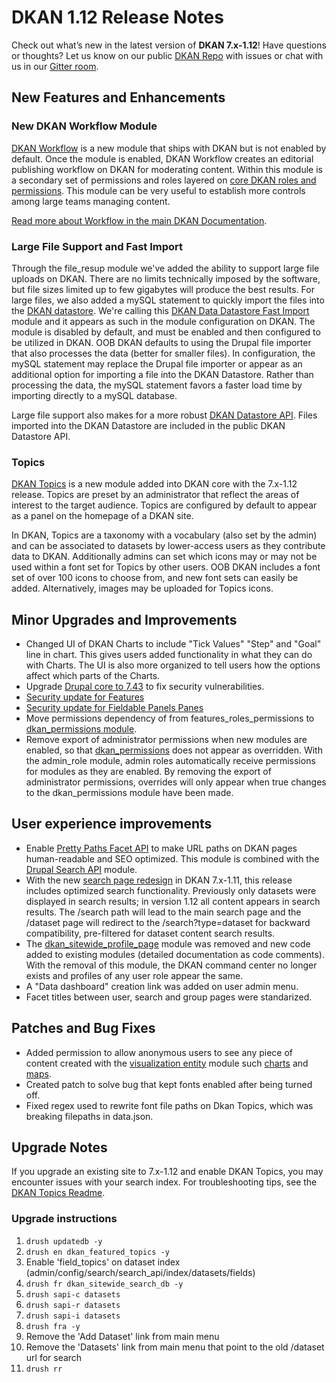 # DKAN 1.12 Release Notes

Check out what’s new in the latest version of **DKAN 7.x-1.12**! Have questions or thoughts? Let us know on our public [DKAN Repo](https://github.com/GetDKAN/dkan) with issues or chat with us in our [Gitter room](https://gitter.im/GetDKAN/dkan?utm_source=badge&utm_medium=badge&utm_campaign=pr-badge&utm_content=badge).

## New Features and Enhancements

### New DKAN Workflow Module

[DKAN Workflow](https://github.com/GetDKAN/dkan_workflow) is a new module that ships with DKAN but is not enabled by default. Once the module is enabled, DKAN Workflow creates an editorial publishing workflow on DKAN for moderating content. Within this module is a secondary set of permissions and roles layered on [core DKAN roles and permissions](../../admin/people/dkan_user_accounts.html). This module can be very useful to establish more controls among large teams managing content.

[Read more about Workflow in the main DKAN Documentation](../../../components/workflow.html).

### Large File Support and Fast Import

Through the file_resup module we've added the ability to support large file uploads on DKAN. There are no limits technically imposed by the software, but file sizes limited up to few gigabytes will produce the best results. For large files, we also added a mySQL statement to quickly import the files into the [DKAN datastore](https://github.com/GetDKAN/dkan_datastore). We're calling this [DKAN Data Datastore Fast Import](https://github.com/GetDKAN/dkan_datastore/tree/7.x-1.x/modules/dkan_datastore_fast_import) module and it appears as such in the module configuration on DKAN. The module is disabled by default, and must be enabled and then configured to be utilized in DKAN. OOB DKAN defaults to using the Drupal file importer that also processes the data (better for smaller files). In configuration, the mySQL statement may replace the Drupal file importer or appear as an additional option for importing a file into the DKAN Datastore. Rather than processing the data, the mySQL statement favors a faster load time by importing directly to a mySQL database.

Large file support also makes for a more robust [DKAN Datastore API](https://github.com/GetDKAN/dkan_datastore/tree/7.x-1.x/modules/dkan_datastore_api). Files imported into the DKAN Datastore are included in the public DKAN Datastore API.

### Topics

[DKAN Topics](https://github.com/GetDKAN/dkan/tree/7.x-1.x/modules/dkan/dkan_topics) is a new module added into DKAN core with the 7.x-1.12 release. Topics are preset by an administrator that reflect the areas of interest to the target audience. Topics are configured by default to appear as a panel on the homepage of a DKAN site.

In DKAN, Topics are a taxonomy with a vocabulary (also set by the admin) and can be associated to datasets by lower-access users as they contribute data to DKAN. Additionally admins can set which icons may or may not be used within a font set for Topics by other users. OOB DKAN includes a font set of over 100 icons to choose from, and new font sets can easily be added. Alternatively, images may be uploaded for Topics icons.


## Minor Upgrades and Improvements
- Changed UI of DKAN Charts to include "Tick Values" "Step" and "Goal" line in chart. This gives users added functionality in what they can do with Charts. The UI is also more organized to tell users how the options affect which parts of the Charts.
- Upgrade [Drupal core to 7.43](https://www.drupal.org/drupal-7.43-release-notes) to fix security vulnerabilities.
- [Security update for Features](https://www.drupal.org/node/2705637)
- [Security update for Fieldable Panels Panes](https://www.drupal.org/node/2679589)
- Move permissions dependency of from features_roles_permissions to [dkan_permissions module](https://github.com/GetDKAN/dkan/tree/7.x-1.x/modules/dkan/dkan_permissions).
- Remove export of administrator permissions when new modules are enabled, so that [dkan_permissions](https://github.com/GetDKAN/dkan/tree/7.x-1.x/modules/dkan/dkan_permissions) does not appear as overridden. With the admin_role module, admin roles automatically receive permissions for modules as they are enabled. By removing the export of administrator permissions, overrides will only appear when true changes to the dkan_permissions module have been made.

## User experience improvements
- Enable [Pretty Paths Facet API](https://www.drupal.org/project/facetapi_pretty_paths) to make URL paths on DKAN pages human-readable and SEO optimized. This module is combined with the [Drupal Search API](https://www.drupal.org/project/search_api) module.
- With the new [search page redesign](https://github.com/GetDKAN/dkan/releases/tag/7.x-1.11) in DKAN 7.x-1.11, this release includes optimized search functionality. Previously only datasets were displayed in search results; in version 1.12 all content appears in search results. The /search path will lead to the main search page and the /dataset page will redirect to the /search?type=dataset for backward compatibility, pre-filtered for dataset content search results.
- The [dkan_sitewide_profile_page](https://github.com/GetDKAN/dkan_sitewide_profile_page/blob/master/README.md) module was removed and new code added to existing modules (detailed documentation as code comments). With the removal of this module, the DKAN command center no longer exists and profiles of any user role appear the same.
- A "Data dashboard" creation link was added on user admin menu.
- Facet titles between user, search and group pages were standarized.

## Patches and Bug Fixes
- Added permission to allow anonymous users to see any piece of content created with the [visualization entity](https://github.com/GetDKAN/visualization_entity) module such [charts](https://github.com/GetDKAN/visualization_entity_charts) and [maps](https://github.com/GetDKAN/visualization_entity_maps).
- Created patch to solve bug that kept fonts enabled after being turned off.
- Fixed regex used to rewrite font file paths on Dkan Topics, which was breaking filepaths in data.json.

## Upgrade Notes

If you upgrade an existing site to 7.x-1.12 and enable DKAN Topics, you may encounter issues with your search index. For troubleshooting tips, see the [DKAN Topics Readme](https://github.com/GetDKAN/dkan/blob/7.x-1.x/modules/dkan/dkan_topics/README.md).

### Upgrade instructions

1. `drush updatedb -y`
2. `drush en dkan_featured_topics -y`
3. Enable 'field_topics' on dataset index (admin/config/search/search_api/index/datasets/fields)
4. `drush fr dkan_sitewide_search_db -y`
5. `drush sapi-c datasets`
6. `drush sapi-r datasets`
7. `drush sapi-i datasets`
8. `drush fra -y`
9. Remove the 'Add Dataset' link from main menu
10. Remove the 'Datasets' link from main menu that point to the old /dataset url for search
11. `drush rr`

